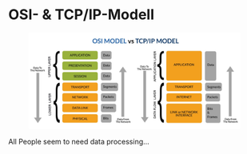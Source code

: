 # OSI- & TCP/IP-Modell

<figure><img src="../../.gitbook/assets/grafik (2) (1) (1).png" alt=""><figcaption></figcaption></figure>

All People seem to need data processing...
